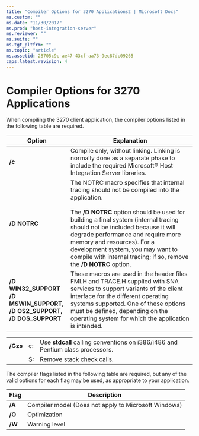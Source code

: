 ```yaml
---
title: "Compiler Options for 3270 Applications2 | Microsoft Docs"
ms.custom: ""
ms.date: "11/30/2017"
ms.prod: "host-integration-server"
ms.reviewer: ""
ms.suite: ""
ms.tgt_pltfrm: ""
ms.topic: "article"
ms.assetid: 28705c9c-ae47-43cf-aa73-9ec87dc09265
caps.latest.revision: 4
---
```

# Compiler Options for 3270 Applications
When compiling the 3270 client application, the compiler options listed in the following table are required.  
  
|Option|Explanation|  
|------------|-----------------|  
|**/c**|Compile only, without linking. Linking is normally done as a separate phase to include the required Microsoft® Host Integration Server libraries.|  
|**/D NOTRC**|The NOTRC macro specifies that internal tracing should not be compiled into the application.<br /><br /> The **/D NOTRC** option should be used for building a final system (internal tracing should not be included because it will degrade performance and require more memory and resources). For a development system, you may want to compile with internal tracing; if so, remove the **/D NOTRC** option.|  
|**/D WIN32_SUPPORT**<br />**/D MSWIN_SUPPORT,**<br />**/D OS2_SUPPORT,**<br />**/D DOS_SUPPORT**|These macros are used in the header files FMI.H and TRACE.H supplied with SNA services to support variants of the client interface for the different operating systems supported. One of these options must be defined, depending on the operating system for which the application is intended.|  
  
||||  
|-|-|-|  
|**/Gzs**|c:|Use **stdcall** calling conventions on i386/i486 and Pentium class processors.|  
||S:|Remove stack check calls.|  
  
 The compiler flags listed in the following table are required, but any of the valid options for each flag may be used, as appropriate to your application.  
  
|Flag|Description|  
|----------|-----------------|  
|**/A**|Compiler model (Does not apply to Microsoft Windows)|  
|**/O**|Optimization|  
|**/W**|Warning level|